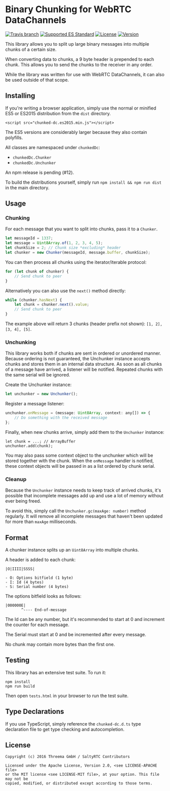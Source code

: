 # Binary Chunking for WebRTC DataChannels

[![Travis branch](https://img.shields.io/travis/saltyrtc/chunked-dc-js/master.svg)](https://travis-ci.org/saltyrtc/chunked-dc-js)
[![Supported ES Standard](https://img.shields.io/badge/javascript-ES5%2B-orange.svg)](https://github.com/saltyrtc/chunked-dc-js)
[![License](https://img.shields.io/badge/license-MIT%20%2F%20Apache%202.0-blue.svg)](https://github.com/saltyrtc/chunked-dc-js)
[![Version](https://img.shields.io/github/tag/saltyrtc/chunked-dc-js.svg)](https://github.com/saltyrtc/chunked-dc-js/releases)

This library allows you to split up large binary messages into
multiple chunks of a certain size.

When converting data to chunks, a 9 byte header is prepended
to each chunk. This allows you to send the chunks to the
receiver in any order.

While the library was written for use with WebRTC
DataChannels, it can also be used outside of that scope.

## Installing

If you're writing a browser application, simply use the normal or minified ES5
or ES2015 distribution from the `dist` directory.

    <script src="chunked-dc.es2015.min.js"></script>

The ES5 versions are considerably larger because they also contain polyfills.

All classes are namespaced under `chunkedDc`:

- `chunkedDc.Chunker`
- `chunkedDc.Unchunker`

An npm release is pending (#12).

To build the distributions yourself, simply run `npm install && npm run dist`
in the main directory.

## Usage

### Chunking

For each message that you want to split into chunks, pass it to a `Chunker`.

```javascript
let messageId = 1337;
let message = Uint8Array.of(1, 2, 3, 4, 5);
let chunkSize = 2; // Chunk size *excluding* header
let chunker = new Chunker(messageId, message.buffer, chunkSize);
```

You can then process all chunks using the iterator/iterable protocol:

```javascript
for (let chunk of chunker) {
    // Send chunk to peer
}
```

Alternatively you can also use the `next()` method directly:

```javascript
while (chunker.hasNext) {
    let chunk = chunker.next().value;
    // Send chunk to peer
}
```

The example above will return 3 chunks (header prefix not shown): `[1, 2], [3, 4], [5]`.

### Unchunking

This library works both if chunks are sent in ordered or unordered manner.
Because ordering is not guaranteed, the Unchunker instance accepts chunks and
stores them in an internal data structure. As soon as all chunks of a message
have arrived, a listener will be notified. Repeated chunks with the same serial
will be ignored.

Create the Unchunker instance:

```javascript
let unchunker = new Unchunker();
```

Register a message listener:

```javascript
unchunker.onMessage = (message: Uint8Array, context: any[]) => {
    // Do something with the received message
};
```

Finally, when new chunks arrive, simply add them to the `Unchunker` instance:

```
let chunk = ...; // ArrayBuffer
unchunker.add(chunk);
```

You may also pass some context object to the unchunker which will be stored
together with the chunk. When the `onMessage` handler is notified, these
context objects will be passed in as a list ordered by chunk serial.

### Cleanup

Because the `Unchunker` instance needs to keep track of arrived chunks, it's
possible that incomplete messages add up and use a lot of memory without ever
being freed.

To avoid this, simply call the `Unchunker.gc(maxAge: number)` method regularly.
It will remove all incomplete messages that haven't been updated for more than
`maxAge` milliseconds.

## Format

A chunker instance splits up an `Uint8Array` into multiple chunks.

A header is added to each chunk:

    |O|IIII|SSSS|

    - O: Options bitfield (1 byte)
    - I: Id (4 bytes)
    - S: Serial number (4 bytes)

The options bitfield looks as follows:

    |000000E|
           ^---- End-of-message

The Id can be any number, but it's recommended to start at 0 and
increment the counter for each message.

The Serial must start at 0 and be incremented after every message.

No chunk may contain more bytes than the first one.

## Testing

This library has an extensive test suite. To run it:

    npm install
    npm run build

Then open `tests.html` in your browser to run the test suite.

## Type Declarations

If you use TypeScript, simply reference the `chunked-dc.d.ts` type declaration
file to get type checking and autocompletion.

## License

    Copyright (c) 2016 Threema GmbH / SaltyRTC Contributors
    
    Licensed under the Apache License, Version 2.0, <see LICENSE-APACHE file>
    or the MIT license <see LICENSE-MIT file>, at your option. This file may not be
    copied, modified, or distributed except according to those terms.
